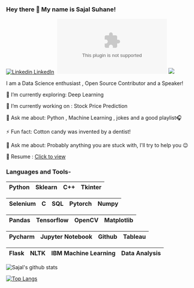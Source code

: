

### Hey there 👋 My name is Sajal Suhane! 

[![Linkedin](https://i.stack.imgur.com/gVE0j.png) LinkedIn](https://www.linkedin.com/in/sajalsuhane/)&nbsp; [![Twitter](https://img.shields.io/twitter/url/https/twitter.com)](https://twitter.com/SajalSuhane1998) ![](https://Visitor-badge.glitch.me/badge?page_id=bhav09.profileviews-badge)

<!--
**sajalsuhane/sajalsuhane** is a ✨ _special_ ✨ repository because its `README.md` (this file) appears on your GitHub profile.

Here are some ideas to get you started:

- 🔭 I’m currently working on ...
- 🌱 I’m currently learning ...
- 👯 I’m looking to collaborate on ...
- 🤔 I’m looking for help with ...
- 💬 Ask me about ...
- 📫 How to reach me: ...
- 😄 Pronouns: ...
- ⚡ Fun fact: ...

-->

I am a Data Science enthusiast , Open Source Contributor and a Speaker! 
 

🌱 I’m currently exploring: Deep Learning

🔭 I’m currently working on : Stock Price Prediction

💬 Ask me about: Python , Machine Learning , jokes and a good playlist🎧

⚡ Fun fact: Cotton candy was invented by a dentist!

💬 Ask me about: Probably anything you are stuck with, I'll try to help you 😉

📄 Resume : [Click to view](https://sajalsuhane.github.io/cv.html)

### Languages and Tools-


| Python | Sklearn | C++ | Tkinter |
| :---: | :---: | :---: | :---: | 

| Selenium | C | SQL | Pytorch | Numpy |
| :---: | :---: | :---: | :---: | :---: |

| Pandas | Tensorflow | OpenCV | Matplotlib |
| :---: | :---: | :---: | :---: | 

| Pycharm | Jupyter Notebook | Github | Tableau |
| :---: | :---: | :---: | :---: | 

| Flask | NLTK | IBM Machine Learning | Data Analysis |
| :---: | :---: | :---: | :---: | 


![Sajal's github stats](https://github-readme-stats.vercel.app/api?username=sajalsuhane&show_icons=true&theme=dark)

[![Top Langs](https://github-readme-stats.vercel.app/api/top-langs/?username=sajalsuhane&layout=compact&show_icons=true&theme=dark)](https://github.com/sajalsuhane/github-readme-stats)

